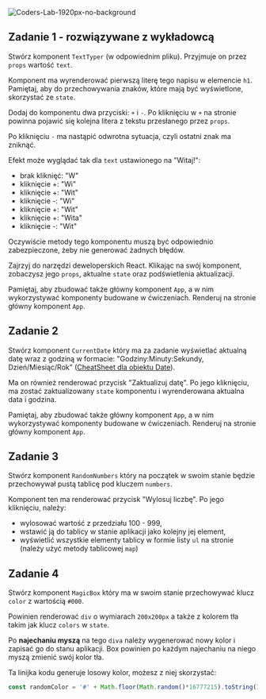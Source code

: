 ![Coders-Lab-1920px-no-background](https://user-images.githubusercontent.com/30623667/104709394-2cabee80-571f-11eb-9518-ea6a794e558e.png)


## Zadanie 1 - rozwiązywane z wykładowcą

Stwórz komponent `TextTyper` (w odpowiednim pliku). Przyjmuje on przez `props` wartość `text`.

Komponent ma wyrenderować pierwszą literę tego napisu w elemencie `h1`. Pamiętaj, aby do przechowywania znaków, które mają być wyświetlone, skorzystać ze `state`.

Dodaj do komponentu dwa przyciski: `+` i `-`. Po kliknięciu w `+` na stronie powinna pojawić się kolejna litera z tekstu przesłanego przez `props`.

Po kliknięciu `-` ma nastąpić odwrotna sytuacja, czyli ostatni znak ma zniknąć.

Efekt może wyglądać tak dla `text` ustawionego na "Witaj!":

- brak kliknięć: "W"
- kliknięcie +: "Wi"
- kliknięcie +: "Wit"
- kliknięcie -: "Wi"
- kliknięcie +: "Wit"
- kliknięcie +: "Wita"
- kliknięcie -: "Wit"

Oczywiście metody tego komponentu muszą być odpowiednio zabezpieczone, żeby nie generować żadnych błędów.

Zajrzyj do narzędzi deweloperskich React. Klikając na swój komponent, zobaczysz jego `props`, aktualne `state` oraz podświetlenia aktualizacji.

Pamiętaj, aby zbudować także główny komponent `App`, a w nim wykorzystywać komponenty budowane w ćwiczeniach. Renderuj na stronie główny komponent `App`.



## Zadanie 2

Stwórz komponent `CurrentDate` który ma za zadanie wyświetlać aktualną datę wraz z godziną w formacie: "Godziny:Minuty:Sekundy, Dzień/Miesiąc/Rok" ([CheatSheet dla obiektu Date](https://devhints.io/js-date)).

Ma on również renderować przycisk "Zaktualizuj datę". Po jego kliknięciu, ma zostać zaktualizowany `state` komponentu i wyrenderowana aktualna data i godzina.

Pamiętaj, aby zbudować także główny komponent `App`, a w nim wykorzystywać komponenty budowane w ćwiczeniach. Renderuj na stronie główny komponent `App`.



## Zadanie 3

Stwórz komponent `RandomNumbers` który na początek w swoim stanie będzie przechowywał pustą tablicę pod kluczem `numbers`. 

Komponent ten ma renderować przycisk "Wylosuj liczbę". Po jego kliknięciu, należy:
 
- wylosować wartość z przedziału 100 - 999, 
- wstawić ją do tablicy w stanie aplikacji jako kolejny jej element,
- wyświetlić wszystkie elementy tablicy w formie listy `ul` na stronie (należy użyć metody tablicowej `map`)



## Zadanie 4

Stwórz komponent `MagicBox` który ma w swoim stanie przechowywać klucz `color` z wartością `#000`.
 
Powinien renderować `div` o wymiarach `200x200px` a także z kolorem tła takim jak klucz `colors` w `state`.

Po **najechaniu myszą** na tego `diva` należy wygenerować nowy kolor i zapisać go do stanu aplikacji. Box powinien po każdym najechaniu na niego myszą zmienić swój kolor tła.

Ta linijka kodu generuje losowy kolor, możesz z niej skorzystać:
```js
const randomColor = '#' + Math.floor(Math.random()*16777215).toString(16);
```
